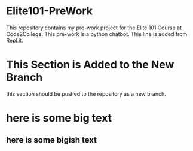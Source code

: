# Elite101-PreWork
This repository contains my pre-work project for the Elite 101 Course at Code2College.
This pre-work is a python chatbot.
This line is added from Repl.it.

# This Section is Added to the New Branch
this section should be pushed to the repository as a new branch.

# here is some big text
## here is some bigish text
